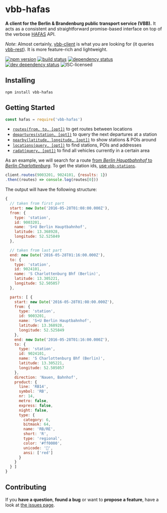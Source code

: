 # vbb-hafas

**A client for the Berlin & Brandenburg public transport service (VBB).** It acts as a consistent and straightforward promise-based interface on top of the verbose [HAFAS](http://hacon.de/hafas) API.

*Note*: Almost certainly, [vbb-client](https://github.com/derhuerst/vbb-client) is what you are looking for (it queries [vbb-rest](https://github.com/derhuerst/vbb-rest)). It is more feature-rich and lightweight.

[![npm version](https://img.shields.io/npm/v/vbb-hafas.svg)](https://www.npmjs.com/package/vbb-hafas)
[![build status](https://img.shields.io/travis/derhuerst/vbb-hafas.svg)](https://travis-ci.org/derhuerst/vbb-hafas)
[![dependency status](https://img.shields.io/david/derhuerst/vbb-hafas.svg)](https://david-dm.org/derhuerst/vbb-hafas)
[![dev dependency status](https://img.shields.io/david/dev/derhuerst/vbb-hafas.svg)](https://david-dm.org/derhuerst/vbb-hafas#info=devDependencies)
![ISC-licensed](https://img.shields.io/github/license/derhuerst/vbb-hafas.svg)


## Installing

```shell
npm install vbb-hafas
```


## Getting Started

```javascript
const hafas = require('vbb-hafas')
```

- [`routes(from, to, [opt])`](docs/routes.md) to get routes between locations
- [`departures(station, [opt])`](docs/departures.md) to query the next departures at a station
- [`nearby(latitude, longitude, [opt])`](docs/nearby.md) to show stations & POIs around
- [`locations(query, [opt])`](docs/locations.md) to find stations, POIs and addresses
- [`radat(query, [opt])`](docs/radat.md) to find all vehicles currently in a certain area

As an example, we will search for a route [from *Berlin Hauptbahnhof* to *Berlin Charlottenburg*](https://www.google.de/maps/dir/Berlin+Hauptbahnhof,+Europaplatz,+Berlin/S+Berlin-Charlottenburg/@52.5212391,13.3287227,13z). To get the station ids, [use `vbb-stations`](https://github.com/derhuerst/vbb-stations#usage).

```javascript
client.routes(9003201, 9024101, {results: 1})
.then((routes) => console.log(routes[0]))
```

The output will have the following structure:

```javascript
{
  // taken from first part
  start: new Date('2016-05-28T01:08:00.000Z'),
  from: {
    type: 'station',
    id: 9003201,
    name: 'S+U Berlin Hauptbahnhof',
    latitude: 13.368928,
    longitude: 52.525849
  },

  // taken from last part
  end: new Date('2016-05-28T01:16:00.000Z'),
  to: {
    type: 'station',
    id: 9024101,
    name: 'S Charlottenburg Bhf (Berlin)',
    latitude: 13.305221,
    longitude: 52.505057
  },

  parts: [ {
    start: new Date('2016-05-28T01:08:00.000Z'),
    from: {
      type: 'station',
      id: 9003201,
      name: 'S+U Berlin Hauptbahnhof',
      latitude: 13.368928,
      longitude: 52.525849
    },
    end: new Date('2016-05-28T01:16:00.000Z'),
    to: {
      type: 'station',
      id: 9024101,
      name: 'S Charlottenburg Bhf (Berlin)',
      latitude: 13.305221,
      longitude: 52.505057
    },
    direction: 'Nauen, Bahnhof',
    product: {
      line: 'RB14',
      symbol: 'RB',
      nr: 14,
      metro: false,
      express: false,
      night: false,
      type: {
        category: 6,
        bitmask: 64,
        name: 'RB/RE',
        short: 'R',
        type: 'regional',
        color: '#ff0000',
        unicode: '🚆',
        ansi: ['red']
      }
    }
  } ]
}
```


## Contributing

If you **have a question**, **found a bug** or want to **propose a feature**, have a look at [the issues page](https://github.com/derhuerst/vbb-hafas/issues).
